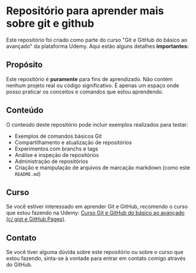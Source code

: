 # Repositório para aprender mais sobre git e github

Este repositório foi criado como parte do curso "Git e GitHub do básico ao avançado" da plataforma Udemy. Aqui estão alguns detalhes **importantes:**

## Propósito
Este repositório é **puramente** para fins de aprendizado. Não contém nenhum projeto real ou código significativo. É apenas um espaço onde posso praticar os conceitos e comandos que estou aprendendo.

## Conteúdo
O conteúdo deste repositório pode incluir exemplos realizados para testar:
* Exemplos de comandos básicos Git
* Compartilhamento e atualização de repositórios
* Experimentos com branchs e tags
* Análise e inspeção de repositórios
* Administração de repositórios
* Criação e manipulação de arquivos de marcação markdown (como este `README.md`)

## Curso
Se você estiver interessado em aprender Git e GitHub, recomendo o curso que estou fazendo na Udemy: [Curso Git e GitHub do básico ao avançado (c/ gist e GitHub Pages)](https://www.udemy.com/course/git-e-github-do-basico-ao-avancado-c-gist-e-github-pages/).

## Contato
Se você tiver alguma dúvida sobre este repositório ou sobre o curso que estou fazendo, sinta-se à vontade para entrar em contato comigo através do GitHub.
